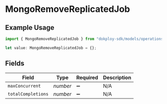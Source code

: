 # MongoRemoveReplicatedJob

## Example Usage

```typescript
import { MongoRemoveReplicatedJob } from "dokploy-sdk/models/operations";

let value: MongoRemoveReplicatedJob = {};
```

## Fields

| Field              | Type               | Required           | Description        |
| ------------------ | ------------------ | ------------------ | ------------------ |
| `maxConcurrent`    | *number*           | :heavy_minus_sign: | N/A                |
| `totalCompletions` | *number*           | :heavy_minus_sign: | N/A                |